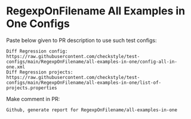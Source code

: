 # RegexpOnFilename All Examples in One Configs
Paste below given to PR description to use such test configs:
```
Diff Regression config: https://raw.githubusercontent.com/checkstyle/test-configs/main/RegexpOnFilename/all-examples-in-one/config-all-in-one.xml
Diff Regression projects: https://raw.githubusercontent.com/checkstyle/test-configs/main/RegexpOnFilename/all-examples-in-one/list-of-projects.properties
```
Make comment in PR:
```
Github, generate report for RegexpOnFilename/all-examples-in-one
```
